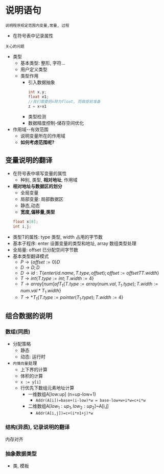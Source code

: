 # 说明语句

``说明程序规定范围内变量,常量, 过程``
- 在符号表中记录属性

``关心的问题``
- 类型
  - 基本类型: 整形, 字符...
  - 用户定义类型
  - 类型作用
    - 引入数据抽象
      ```c
      int x,y; 
      float x1;
      //我们需要把x转为float, 而做提前准备
      z = x+x1
      ```
    - 类型检测
    - 数据精度控制-储存空间优化
- 作用域--有效范围
  - 说明变量所在的作用域
  - **如何考虑范围呢?**


##  变量说明的翻译

  - 在符号表中填写变量的属性
    - 种别, 类型, **相对地址**, 作用域
  - **相对地址与数据区的划分**
    - 全局变量
    - 局部变量: 局部数据区
    - 静态,动态
    - **宽度,偏移量,类型**
    ```c  
    float x[8];
    int i,j;
    ```
   - 类型T的属性: type 类型, width 占用的字节数
   - 基本子程序: enter 设置变量的类型和地址, array 数组类型处理
   - 全局量: offset 已分配空间字节数 
   - 基本类型翻译模式
     - $P \rightarrow \lbrace offset:=0 \rbrace D$
     - $D \rightarrow D;D$
     - $D \rightarrow id:T \lbrace enter(id.name, T.type, offset); offset:=offsetTT.width \rbrace$
     - $T \rightarrow int \lbrace T.type:=int; T.width:=4 \rbrace$
     - $T \rightarrow array[num] of T_1 \lbrace T.type:=array(num.val, T_1.type); T.width:= num.val*T_1.width \rbrace$
     - $T \rightarrow *T_1 \lbrace T.type:=pointer(T_1.type);T.width:=4 \rbrace$

## 组合数据的说明

### 数组(同质)

- 分配策略
  - 静态
  - 动态: 运行时
- ``内情向量``处理
  - 上下界的计算
  - 体积的计算
  - ``x := y[i]``
  - 行优先下数组元素地址计算
    - 一维数组A[low:up] (n=up-low+1)
      - ``Addr(A[i])=base+(i-low)*w = base-low+w+i*w=c+i*w``
    - 二维数组A[$low_1:up_1, low_2:up_2$]~A[i,j]
      - ``Addr(A[i,j])=c+(i*n1+j)*w``

### 结构(异质), 记录说明的翻译

内存对齐

### 抽象数据类型

- 类, 模板
